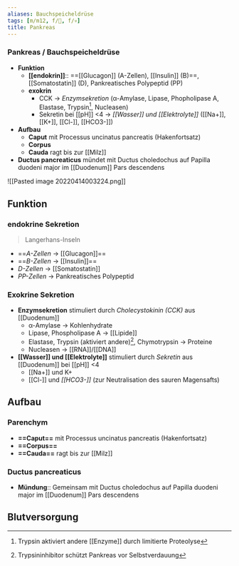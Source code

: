 ```yaml
---
aliases: Bauchspeicheldrüse
tags: [m/m12, f/💩, f/💀]
title: Pankreas
---
```

### Pankreas / Bauchspeicheldrüse
- **Funktion**
	- **[[endokrin]]**:: ==[[Glucagon]] (A-Zellen), [[Insulin]] (B)==, [[Somatostatin]] (D), Pankreatisches Polypeptid (PP)
	- **exokrin**
		- CCK → *Enzymsekretion* (α-Amylase, Lipase, Phopholipase A, Elastase, Trypsin[^2], Nucleasen)
		- Sekretin bei [[pH]] <4 → *[[Wasser]] und [[Elektrolyte]]* ([[Na+]], [[K+]], [[Cl-]], [[HCO3-]])
- **Aufbau**
	- **Caput** mit Processus uncinatus pancreatis (Hakenfortsatz)
	- **Corpus**
	- **Cauda** ragt bis zur [[Milz]]
- **Ductus pancreaticus** mündet mit Ductus choledochus auf Papilla duodeni major im [[Duodenum]] Pars descendens

![[Pasted image 20220414003224.png]]


## Funktion
### endokrine Sekretion
> Langerhans-Inseln
- ==*A-Zellen* → [[Glucagon]]==
- ==*B-Zellen* → [[Insulin]]==
- *D-Zellen* → [[Somatostatin]]
- *PP-Zellen* → Pankreatisches Polypeptid
### Exokrine Sekretion
- **Enzymsekretion** stimuliert durch *Cholecystokinin (CCK)* aus [[Duodenum]]
	- α-Amylase → Kohlenhydrate
	- Lipase, Phospholipase A → [[Lipide]]
	- Elastase, Trypsin (aktiviert andere)[^1], Chymotrypsin → Proteine
	- Nucleasen → [[RNA]]/[[DNA]]
- **[[Wasser]] und [[Elektrolyte]]** stimuliert durch *Sekretin* aus [[Duodenum]] bei [[pH]] <4
	- [[Na+]] und K+
	- [[Cl-]] und *[[HCO3-]]* (zur Neutralisation des sauren Magensafts)
## Aufbau
### Parenchym
- **==Caput==** mit Processus uncinatus pancreatis (Hakenfortsatz)
- **==Corpus==**
- **==Cauda==** ragt bis zur [[Milz]]
### Ductus pancreaticus
- **Mündung**:: Gemeinsam mit Ductus choledochus auf Papilla duodeni major im [[Duodenum]] Pars descendens
## Blutversorgung

[^1]: Trypsininhibitor schützt Pankreas vor Selbstverdauung
[^2]: Trypsin aktiviert andere [[Enzyme]] durch limitierte Proteolyse